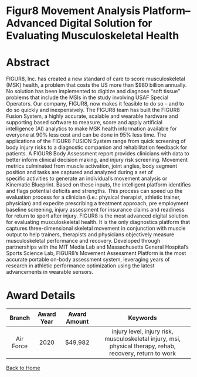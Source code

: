 
Figur8 Movement Analysis Platform– Advanced Digital Solution for Evaluating Musculoskeletal Health
==================================================================================================

# Abstract


FIGUR8, Inc. has created a new standard of care to score musculoskeletal (MSK) health, a problem that costs the US more than $980 billion annually. No solution has been implemented to digitize and diagnose “soft tissue” problems that include the MSIs in the study involving USAF Special Operators. Our company, FIGUR8, now makes it feasible to do so – and to do so quickly and inexpensively. The FIGUR8 team has built the FIGUR8 Fusion System, a highly accurate, scalable and wearable hardware and supporting based software to measure, score and apply artificial intelligence (AI) analytics to make MSK health information available for everyone at 90% less cost and can be done in 95% less time. The applications of the FIGUR8 FUSION System range from quick screening of body injury risks to a diagnostic companion and rehabilitation feedback for patients. A FIGUR8 Body Assessment report provides clinicians with data to better inform clinical decision making, and injury risk screening. Movement metrics culminated from muscle activation, joint angles, body segment position and tasks are captured and analyzed during a set of specific activities to generate an individual’s movement analysis or Kinematic Blueprint. Based on these inputs, the intelligent platform identifies and flags potential deficits and strengths. This process can speed up the evaluation process for a clinician (i.e.: physical therapist, athletic trainer, physician) and expedite prescribing a treatment approach, pre employment baseline screening, injury assessment for insurance claims and readiness for return to sport after injury. FIGUR8 is the most advanced digital solution for evaluating musculoskeletal health. It is the only diagnostics platform that captures three-dimensional skeletal movement in conjunction with muscle output to help trainers, therapists and physicians objectively measure musculoskeletal performance and recovery. Developed through partnerships with the MIT Media Lab and Massachusetts General Hospital’s Sports Science Lab, FIGUR8’s Movement Assessment Platform is the most accurate portable on-body assessment system, leveraging years of research in athletic performance optimization using the latest advancements in wearable sensors.  

# Award Details

|Branch|Award Year|Award Amount|Keywords|
| :---: | :---: | :---: | :---: |
|Air Force|2020|$49,982|injury level, injury risk, musculoskeletal injury, msi, physical therapy, rehab, recovery, return to work|
  
  


[Back to Home](https://github.com/chrischow/dod_sbir_awards/DJ/#1721)